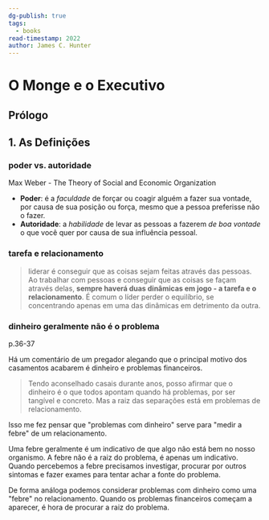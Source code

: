 ```yaml
---
dg-publish: true
tags:
  - books
read-timestamp: 2022
author: James C. Hunter
---
```


# O Monge e o Executivo

## Prólogo




## 1. As Definições

### poder vs. autoridade

Max Weber - The Theory of Social and Economic Organization

- **Poder**: é a *faculdade* de forçar ou coagir alguém a fazer sua vontade, por causa de sua posição ou força, mesmo que a pessoa preferisse não o fazer.
- **Autoridade**: a *habilidade* de levar as pessoas a fazerem *de boa vontade* o que você quer por causa de sua influência pessoal.


### tarefa e relacionamento

> liderar é conseguir que as coisas sejam feitas através das pessoas. Ao trabalhar com pessoas e conseguir que as coisas se façam através delas, **sempre haverá duas dinâmicas em jogo - a tarefa e o relacionamento**. É comum o líder perder o equilíbrio, se concentrando apenas em uma das dinâmicas em detrimento da outra.


### dinheiro geralmente não é o problema

p.36-37

Há um comentário de um pregador alegando que o principal motivo dos casamentos acabarem é dinheiro e problemas financeiros.

> Tendo aconselhado casais durante anos, posso afirmar que o dinheiro é o que todos apontam quando há problemas, por ser tangível e concreto. Mas a raiz das separações está em problemas de relacionamento.

Isso me fez pensar que "problemas com dinheiro" serve para "medir a febre" de um relacionamento.

Uma febre geralmente é um indicativo de que algo não está bem no nosso organismo. A febre não é a raiz do problema, é apenas um indicativo. Quando percebemos a febre precisamos investigar, procurar por outros sintomas e fazer exames para tentar achar a fonte do problema.

De forma análoga podemos considerar problemas com dinheiro como uma "febre" no relacionamento. Quando os problemas financeiros começam a aparecer, é hora de procurar a raiz do problema.


